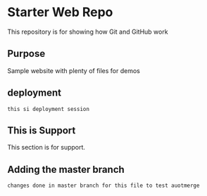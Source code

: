 # Starter Web Repo

This repository is for showing how Git and GitHub work

## Purpose

Sample website with plenty of files for demos

## deployment

	this si deployment session

## This is Support 

This section is for support.

## Adding the master branch
	changes done in master branch for this file to test auotmerge 